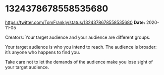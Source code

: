 # 1324378678558535680
https://twitter.com/TomFrankly/status/1324378678558535680
**Date:** 2020-11-05

Creators: Your target audience and your audience are different groups. 

Your target audience is who you intend to reach. The audience is broader: it’s anyone who happens to find you.

Take care not to let the demands of the audience make you lose sight of your target audience.
